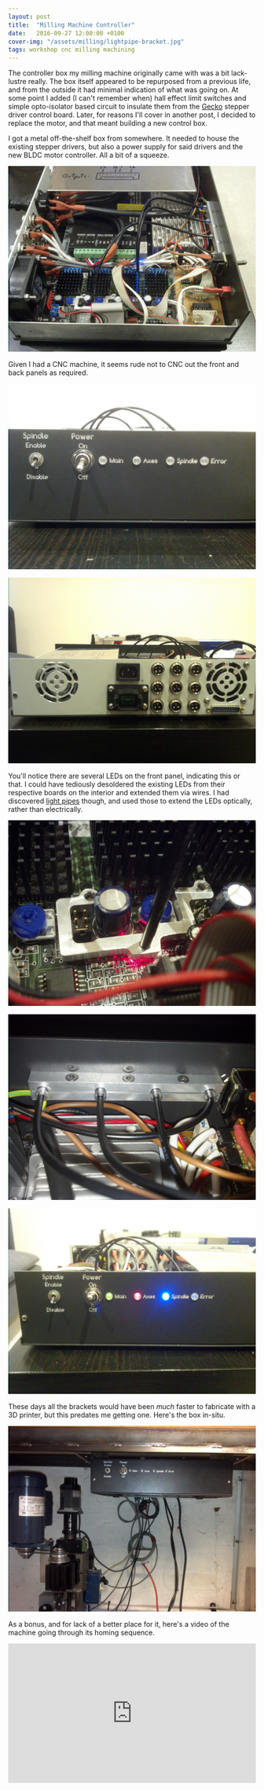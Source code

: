 ```yaml
---
layout: post
title:  "Milling Machine Controller"
date:   2016-09-27 12:00:00 +0100
cover-img: "/assets/milling/lightpipe-bracket.jpg"
tags: workshop cnc milling machining
---
```

The controller box my milling machine originally came with was a bit lack-lustre really. The box itself appeared to be repurposed from a previous life, and from the outside it had minimal indication of what was going on. At some point I added (I can't remember when) hall effect limit switches and simple opto-isolator based circuit to insulate them from the [Gecko](https://www.geckodrive.com/) stepper driver control board. Later, for reasons I'll cover in another post, I decided to replace the motor, and that meant building a new control box.

I got a metal off-the-shelf box from somewhere. It needed to house the existing stepper drivers, but also a power supply for said drivers and the new BLDC motor controller. All a bit of a squeeze.

![Controller Interior](/assets/milling/controller-interior.jpg)

Given I had a CNC machine, it seems rude not to CNC out the front and back panels as required.

![Front](/assets/milling/front.jpg)

![Back](/assets/milling/back.jpg)

You'll notice there are several LEDs on the front panel, indicating this or that. I could have tediously desoldered the existing LEDs from their respective boards on the interior and extended them via wires. I had discovered [light pipes](https://uk.rs-online.com/web/c/displays-optoelectronics/led-lighting-components/led-light-pipes/) though, and used those to extend the LEDs optically, rather than electrically.

![Light Pipe Bracket 1](/assets/milling/lightpipe-bracket.jpg)

![Light Pipe Bracket 2](/assets/milling/lightpipe-bracket-front.jpg)

![Front](/assets/milling/front-illuminated.jpg)

These days all the brackets would have been *much* faster to fabricate with a 3D printer, but this predates me getting one. Here's the box in-situ.

![Controller Mounted](/assets/milling/controller-mounted.jpg)

As a bonus, and for lack of a better place for it, here's a video of the machine going through its homing sequence.

<iframe style="width: 100%; aspect-ratio: 16 / 9" src="https://www.youtube.com/embed/68-tpbNGJnY" title="YouTube video player" frameborder="0" allowfullscreen></iframe>
